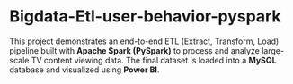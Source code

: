 # Bigdata-Etl-user-behavior-pyspark
This project demonstrates an end-to-end ETL (Extract, Transform, Load) pipeline built with **Apache Spark (PySpark)** to process and analyze large-scale TV content viewing data. The final dataset is loaded into a **MySQL** database and visualized using **Power BI**.
